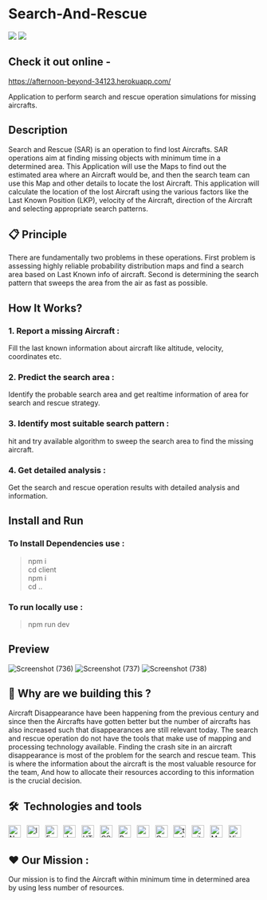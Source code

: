 

# Search-And-Rescue
![](https://img.shields.io/badge/language-javascript-brightgreen.svg)
![](https://img.shields.io/badge/npm-v4.17.1-blue.svg)


## Check it out online - 
https://afternoon-beyond-34123.herokuapp.com/

Application to perform search and rescue operation simulations for missing aircrafts.

## Description

Search and Rescue (SAR) is an operation to find lost Aircrafts. SAR operations aim at finding missing objects with minimum time in a determined area.
This Application will use the Maps to find out the estimated area where an Aircraft would be, and then the search team can use this Map and other details to locate the lost Aircraft.
This application will calculate the location of the lost Aircraft using the various factors like the Last Known Position (LKP), velocity of the Aircraft, direction of the Aircraft and selecting appropriate search patterns.


## 📋 Principle
There are fundamentally two problems in these operations. 
First problem is assessing highly reliable probability distribution maps and find a search area based on Last Known info of aircraft.
Second is determining the search pattern that sweeps the area from the air as fast as possible.

## How It Works?

### 1. Report a missing Aircraft : 
Fill the last known information about aircraft like altitude, velocity, coordinates etc.

### 2. Predict the search area :
Identify the probable search area and get realtime information of area for search and rescue strategy.

### 3. Identify most suitable search pattern :
hit and try available algorithm to sweep the search area to find the missing aircraft. 

### 4. Get detailed analysis :
Get the search and rescue operation results with detailed analysis and information.

## Install and Run
### To Install Dependencies use :

> npm i <br>
> cd client <br>
> npm i <br>
> cd ..

### To run locally use :

> npm run dev

## Preview

![Screenshot (736)](https://user-images.githubusercontent.com/44896376/120094701-99a8a980-c13f-11eb-8909-ba7ec4a53b5f.png)
![Screenshot (737)](https://user-images.githubusercontent.com/44896376/120094718-b9d86880-c13f-11eb-98f3-ad0e382bef24.png)
![Screenshot (738)](https://user-images.githubusercontent.com/44896376/120094719-bb099580-c13f-11eb-8dd4-c0100626d5c9.png)

## 🎯  Why are we building this ?
Aircraft Disappearance have been happening from the previous century and since then the Aircrafts have gotten better but the number of aircrafts has also increased such that disappearances are still relevant today. The search and rescue operation do not have the tools that make use of mapping and processing technology available.
Finding the crash site in an aircraft disappearance is most of the problem for the search and rescue team. This is where the information about the aircraft is the most valuable resource for the team, And how to allocate their resources according to this information is the crucial decision.

## 🛠  Technologies and tools
<p>
<img src="https://img.shields.io/badge/Node.js-282C34?logo=node.js&logoColor=339933" alt="Node.js logo" title="Node.js" height="25" />
&nbsp;
  <img src="https://img.shields.io/badge/leaflet-282C34?logo=leaflet&logoColor=339933" alt="leaflet logo" title="leaflet" height="25" />
&nbsp;
<img src="https://img.shields.io/badge/Express-282C34?logo=express&logoColor=FFFFFF" alt="Express.js logo" title="Express.js" height="25" />
  &nbsp;
<img src="https://img.shields.io/badge/JavaScript-282C34?logo=javascript&logoColor=F7DF1E" alt="JavaScript logo" title="JavaScript" height="25" />
&nbsp;
<img src="https://img.shields.io/badge/HTML5-282C34?logo=html5&logoColor=E34F26" alt="HTML5 logo" title="HTML5" height="25" />
&nbsp;
<img src="https://img.shields.io/badge/CSS3-282C34?logo=css3&logoColor=1572B6" alt="CSS3 logo" title="CSS3" height="25" />
&nbsp;
<img src="https://img.shields.io/badge/React-282C34?logo=react&logoColor=61DAFB" alt="React logo" title="React.js / React Native" height="25" />
  &nbsp;
  <img src="https://img.shields.io/badge/osmtogeojson-282C34?logo=osmtogeojson&logoColor=339933" alt="osmtogeojson logo" title="osmtogeojson" height="25" />
&nbsp;
  <img src="https://img.shields.io/badge/OpenStreetMaps-282C34?logo=OpenStreetMaps&logoColor=339933" alt="OpenStreetMaps logo" title="OpenStreetMaps" height="25" />
&nbsp;
  <img src="https://img.shields.io/badge/turf-282C34?logo=turf&logoColor=339933" alt="turf logo" title="turf" height="25" />
&nbsp;
  <img src="https://img.shields.io/badge/git-282C34?logo=git&logoColor=F05032" alt="git logo" title="git" height="25" />
&nbsp;
  <img src="https://img.shields.io/badge/MongoDB-282C34?logo=mongodb&logoColor=47A248" alt="MongoDB logo" title="MongoDB" height="25" />
&nbsp;
<img src="https://img.shields.io/badge/VS%20Code-282C34?logo=visual-studio-code&logoColor=007ACC" alt="Visual Studio Code logo" title="Visual Studio Code" height="25" />
</p>

## ❤ Our Mission :  
Our mission is to find the Aircraft within minimum time in determined area by using less number of resources.
